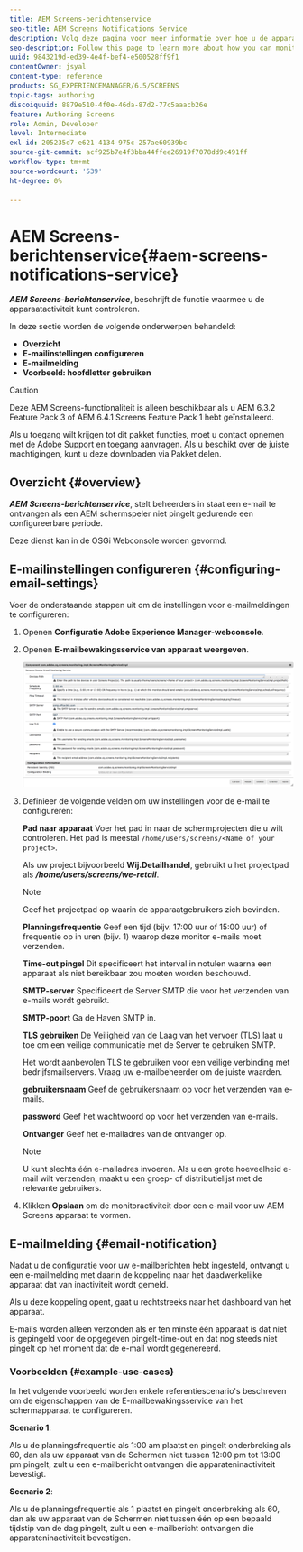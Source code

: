 ```yaml
---
title: AEM Screens-berichtenservice
seo-title: AEM Screens Notifications Service
description: Volg deze pagina voor meer informatie over hoe u de apparaatactiviteit kunt controleren.
seo-description: Follow this page to learn more about how you can monitor device activity.
uuid: 9843219d-ed39-4e4f-bef4-e500528ff9f1
contentOwner: jsyal
content-type: reference
products: SG_EXPERIENCEMANAGER/6.5/SCREENS
topic-tags: authoring
discoiquuid: 8879e510-4f0e-46da-87d2-77c5aaacb26e
feature: Authoring Screens
role: Admin, Developer
level: Intermediate
exl-id: 205235d7-e621-4134-975c-257ae60939bc
source-git-commit: acf925b7e4f3bba44ffee26919f7078dd9c491ff
workflow-type: tm+mt
source-wordcount: '539'
ht-degree: 0%

---
```


# AEM Screens-berichtenservice{#aem-screens-notifications-service}

<!--removed from metadata: admitteddomains: @adobe.com;@caesars.com-->

***AEM Screens-berichtenservice***, beschrijft de functie waarmee u de apparaatactiviteit kunt controleren.

In deze sectie worden de volgende onderwerpen behandeld:

* **Overzicht**
* **E-mailinstellingen configureren**
* **E-mailmelding**
* **Voorbeeld: hoofdletter gebruiken**

>[!CAUTION]
>
>Deze AEM Screens-functionaliteit is alleen beschikbaar als u AEM 6.3.2 Feature Pack 3 of AEM 6.4.1 Screens Feature Pack 1 hebt geïnstalleerd.
>
>Als u toegang wilt krijgen tot dit pakket functies, moet u contact opnemen met de Adobe Support en toegang aanvragen. Als u beschikt over de juiste machtigingen, kunt u deze downloaden via Pakket delen.

## Overzicht {#overview}

***AEM Screens-berichtenservice***, stelt beheerders in staat een e-mail te ontvangen als een AEM schermspeler niet pingelt gedurende een configureerbare periode.

Deze dienst kan in de OSGi Webconsole worden gevormd.

## E-mailinstellingen configureren {#configuring-email-settings}

Voer de onderstaande stappen uit om de instellingen voor e-mailmeldingen te configureren:

1. Openen **Configuratie Adobe Experience Manager-webconsole**.
1. Openen **E-mailbewakingsservice van apparaat weergeven**.

   ![screen_shot_2018-04-26at44602pm](assets/screen_shot_2018-04-26at44602pm.png)

1. Definieer de volgende velden om uw instellingen voor de e-mail te configureren:

   **Pad naar apparaat** Voer het pad in naar de schermprojecten die u wilt controleren. Het pad is meestal `/home/users/screens/<Name of your project>`.

   Als uw project bijvoorbeeld **Wij.Detailhandel**, gebruikt u het projectpad als ***/home/users/screens/we-retail***.

   >[!NOTE]
   >
   >Geef het projectpad op waarin de apparaatgebruikers zich bevinden.

   **Planningsfrequentie** Geef een tijd (bijv. 17:00 uur of 15:00 uur) of frequentie op in uren (bijv. 1) waarop deze monitor e-mails moet verzenden.

   **Time-out pingel** Dit specificeert het interval in notulen waarna een apparaat als niet bereikbaar zou moeten worden beschouwd.

   **SMTP-server** Specificeert de Server SMTP die voor het verzenden van e-mails wordt gebruikt.

   **SMTP-poort** Ga de Haven SMTP in.

   **TLS gebruiken** De Veiligheid van de Laag van het vervoer (TLS) laat u toe om een veilige communicatie met de Server te gebruiken SMTP.

   Het wordt aanbevolen TLS te gebruiken voor een veilige verbinding met bedrijfsmailservers. Vraag uw e-mailbeheerder om de juiste waarden.

   **gebruikersnaam** Geef de gebruikersnaam op voor het verzenden van e-mails.

   **password** Geef het wachtwoord op voor het verzenden van e-mails.

   **Ontvanger** Geef het e-mailadres van de ontvanger op.

   >[!NOTE]
   >
   >U kunt slechts één e-mailadres invoeren. Als u een grote hoeveelheid e-mail wilt verzenden, maakt u een groep- of distributielijst met de relevante gebruikers.

1. Klikken **Opslaan** om de monitoractiviteit door een e-mail voor uw AEM Screens apparaat te vormen.

## E-mailmelding {#email-notification}

Nadat u de configuratie voor uw e-mailberichten hebt ingesteld, ontvangt u een e-mailmelding met daarin de koppeling naar het daadwerkelijke apparaat dat van inactiviteit wordt gemeld.

Als u deze koppeling opent, gaat u rechtstreeks naar het dashboard van het apparaat.

E-mails worden alleen verzonden als er ten minste één apparaat is dat niet is gepingeld voor de opgegeven pingelt-time-out en dat nog steeds niet pingelt op het moment dat de e-mail wordt gegenereerd.

### Voorbeelden {#example-use-cases}

In het volgende voorbeeld worden enkele referentiescenario&#39;s beschreven om de eigenschappen van de E-mailbewakingsservice van het schermapparaat te configureren.

**Scenario 1**:

Als u de planningsfrequentie als 1:00 am plaatst en pingelt onderbreking als 60, dan als uw apparaat van de Schermen niet tussen 12:00 pm tot 13:00 pm pingelt, zult u een e-mailbericht ontvangen die apparateninactiviteit bevestigt.

**Scenario 2**:

Als u de planningsfrequentie als 1 plaatst en pingelt onderbreking als 60, dan als uw apparaat van de Schermen niet tussen één op een bepaald tijdstip van de dag pingelt, zult u een e-mailbericht ontvangen die apparateninactiviteit bevestigen.
